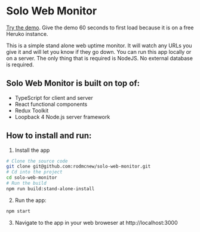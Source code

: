 # Solo Web Monitor

[Try the demo](https://solo-web-monitor.herokuapp.com/demo/reset-data). Give the demo 60 seconds to first load because it is on a free Heruko instance.

This is a simple stand alone web uptime monitor. It will watch any URLs you give it and will let you know if they go down. You can run this app locally or on a server. The only thing that is required is NodeJS. No external database is required.

## Solo Web Monitor is built on top of:
- TypeScript for client and server
- React functional components
- Redux Toolkit
- Loopback 4 Node.js server framework

## How to install and run:
1) Install the app
```bash
# Clone the source code
git clone git@github.com:rodmcnew/solo-web-monitor.git
# Cd into the project
cd solo-web-monitor
# Run the build
npm run build:stand-alone-install
```

2) Run the app:
```bash
npm start
```
3) Navigate to the app in your web broweser at http://localhost:3000

